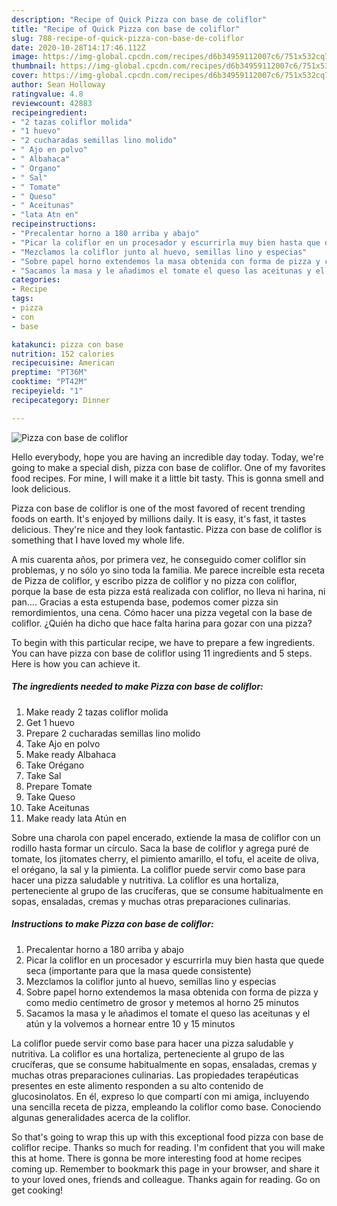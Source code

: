 ```yaml
---
description: "Recipe of Quick Pizza con base de coliflor"
title: "Recipe of Quick Pizza con base de coliflor"
slug: 788-recipe-of-quick-pizza-con-base-de-coliflor
date: 2020-10-28T14:17:46.112Z
image: https://img-global.cpcdn.com/recipes/d6b34959112007c6/751x532cq70/pizza-con-base-de-coliflor-foto-principal.jpg
thumbnail: https://img-global.cpcdn.com/recipes/d6b34959112007c6/751x532cq70/pizza-con-base-de-coliflor-foto-principal.jpg
cover: https://img-global.cpcdn.com/recipes/d6b34959112007c6/751x532cq70/pizza-con-base-de-coliflor-foto-principal.jpg
author: Sean Holloway
ratingvalue: 4.8
reviewcount: 42883
recipeingredient:
- "2 tazas coliflor molida"
- "1 huevo"
- "2 cucharadas semillas lino molido"
- " Ajo en polvo"
- " Albahaca"
- " Organo"
- " Sal"
- " Tomate"
- " Queso"
- " Aceitunas"
- "lata Atn en"
recipeinstructions:
- "Precalentar horno a 180 arriba y abajo"
- "Picar la coliflor en un procesador y escurrirla muy bien hasta que quede seca (importante para que la masa quede consistente)"
- "Mezclamos la coliflor junto al huevo, semillas lino y especias"
- "Sobre papel horno extendemos la masa obtenida con forma de pizza y como medio centímetro de grosor y metemos al horno 25 minutos"
- "Sacamos la masa y le añadimos el tomate el queso las aceitunas y el atún y la volvemos a hornear entre 10 y 15 minutos"
categories:
- Recipe
tags:
- pizza
- con
- base

katakunci: pizza con base 
nutrition: 152 calories
recipecuisine: American
preptime: "PT36M"
cooktime: "PT42M"
recipeyield: "1"
recipecategory: Dinner

---
```



![Pizza con base de coliflor](https://img-global.cpcdn.com/recipes/d6b34959112007c6/751x532cq70/pizza-con-base-de-coliflor-foto-principal.jpg)

Hello everybody, hope you are having an incredible day today. Today, we're going to make a special dish, pizza con base de coliflor. One of my favorites food recipes. For mine, I will make it a little bit tasty. This is gonna smell and look delicious.

Pizza con base de coliflor is one of the most favored of recent trending foods on earth. It's enjoyed by millions daily. It is easy, it's fast, it tastes delicious. They're nice and they look fantastic. Pizza con base de coliflor is something that I have loved my whole life.

A mis cuarenta años, por primera vez, he conseguido comer coliflor sin problemas, y no sólo yo sino toda la familia. Me parece increíble esta receta de Pizza de coliflor, y escribo pizza de coliflor y no pizza con coliflor, porque la base de esta pizza está realizada con coliflor, no lleva ni harina, ni pan…. Gracias a esta estupenda base, podemos comer pizza sin remordimientos, una cena. Cómo hacer una pizza vegetal con la base de coliflor. ¿Quién ha dicho que hace falta harina para gozar con una pizza?


To begin with this particular recipe, we have to prepare a few ingredients. You can have pizza con base de coliflor using 11 ingredients and 5 steps. Here is how you can achieve it.

<!--inarticleads1-->

##### The ingredients needed to make Pizza con base de coliflor:

1. Make ready 2 tazas coliflor molida
1. Get 1 huevo
1. Prepare 2 cucharadas semillas lino molido
1. Take  Ajo en polvo
1. Make ready  Albahaca
1. Take  Orégano
1. Take  Sal
1. Prepare  Tomate
1. Take  Queso
1. Take  Aceitunas
1. Make ready lata Atún en


Sobre una charola con papel encerado, extiende la masa de coliflor con un rodillo hasta formar un círculo. Saca la base de coliflor y agrega puré de tomate, los jitomates cherry, el pimiento amarillo, el tofu, el aceite de oliva, el orégano, la sal y la pimienta. La coliflor puede servir como base para hacer una pizza saludable y nutritiva. La coliflor es una hortaliza, perteneciente al grupo de las crucíferas, que se consume habitualmente en sopas, ensaladas, cremas y muchas otras preparaciones culinarias. 

<!--inarticleads2-->

##### Instructions to make Pizza con base de coliflor:

1. Precalentar horno a 180 arriba y abajo
1. Picar la coliflor en un procesador y escurrirla muy bien hasta que quede seca (importante para que la masa quede consistente)
1. Mezclamos la coliflor junto al huevo, semillas lino y especias
1. Sobre papel horno extendemos la masa obtenida con forma de pizza y como medio centímetro de grosor y metemos al horno 25 minutos
1. Sacamos la masa y le añadimos el tomate el queso las aceitunas y el atún y la volvemos a hornear entre 10 y 15 minutos


La coliflor puede servir como base para hacer una pizza saludable y nutritiva. La coliflor es una hortaliza, perteneciente al grupo de las crucíferas, que se consume habitualmente en sopas, ensaladas, cremas y muchas otras preparaciones culinarias. Las propiedades terapéuticas presentes en este alimento responden a su alto contenido de glucosinolatos. En él, expreso lo que compartí con mi amiga, incluyendo una sencilla receta de pizza, empleando la coliflor como base. Conociendo algunas generalidades acerca de la coliflor. 

So that's going to wrap this up with this exceptional food pizza con base de coliflor recipe. Thanks so much for reading. I'm confident that you will make this at home. There is gonna be more interesting food at home recipes coming up. Remember to bookmark this page in your browser, and share it to your loved ones, friends and colleague. Thanks again for reading. Go on get cooking!
